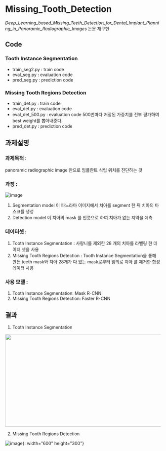 # Missing_Tooth_Detection
*Deep_Learning_based_Missing_Teeth_Detection_for_Dental_Implant_Planning_in_Panoramic_Radiographic_Images* 논문 재구현

## Code

### Tooth Instance Segmentation
- train_seg2.py : train code
- eval_seg.py : evaluation code
- pred_seg.py : prediction code

### Missing Tooth Regions Detection
- train_det.py : train code
- eval_det.py : evaluation code
- eval_det_500.py : evaluation code 500번마다 저장된 가중치를 전부 평가하여 best weight를 뽑아내준다.
- pred_det.py : prediction code

## 과제설명
### 과제목적 : 
panoramic radiographic image 만으로 임플란트 식립 위치를 진단하는 것


### 과정 : 

 ![image](https://user-images.githubusercontent.com/73769046/154214843-66ec88be-e563-40cf-ab4f-d9ccf0da53fa.png)
1. Segmentation model 이 파노라마 이미지에서 치아를 segment 한 뒤 치아의 마스크를 생성
2. Detection model 이 치아의 mask 를 인풋으로 하여 치아가 없는 지역을 예측


### 데이터셋 : 
1. Tooth Instance Segmentation : 사랑니를 제외한 28 개의 치아를 라벨링 한 데이터 셋을 사용
2. Missing Tooth Regions Detection : Tooth Instance Segmentation을 통해 만든 teeth mask와 치아 28개가 다 있는 mask로부터 임의로 치아
를 제거한 합성 데이터 사용


### 사용 모델 : 
1. Tooth Instance Segmentation: Mask R-CNN
2. Missing Tooth Regions Detection: Faster R-CNN

## 결과
1. Tooth Instance Segmentation

<img src="https://github.com/star77sa/Missing_Tooth_Detection/blob/main/Result_img/seg.jpg" width="600" height="300">

2. Missing Tooth Regions Detection

![image](https://github.com/star77sa/Missing_Tooth_Detection/blob/main/Result_img/DETBEST.jpg){: width="600" height="300"}
